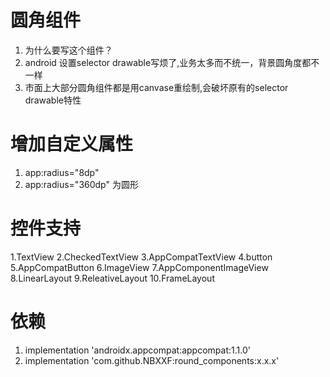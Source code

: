 # 圆角组件
1. 为什么要写这个组件？
2. android 设置selector drawable写烦了,业务太多而不统一，背景圆角度都不一样
3. 市面上大部分圆角组件都是用canvase重绘制,会破坏原有的selector drawable特性
# 增加自定义属性
1. app:radius="8dp"
2. app:radius="360dp" 为圆形

# 控件支持
1.TextView
2.CheckedTextView
3.AppCompatTextView
4.button
5.AppCompatButton
6.ImageView
7.AppComponentImageView
8.LinearLayout
9.ReleativeLayout
10.FrameLayout

# 依赖
1.    implementation 'androidx.appcompat:appcompat:1.1.0'
2. 	  implementation 'com.github.NBXXF:round_components:x.x.x'
